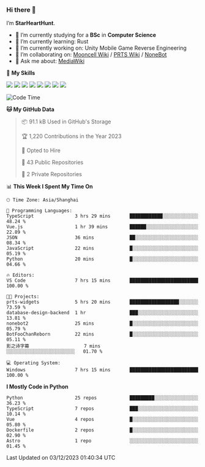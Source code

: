 ### Hi there 👋

I’m **StarHeartHunt**.

- 🏫 I’m currently studying for a **BSc** in **Computer Science**
- 🌱 I’m currently learning: Rust
- 🔭 I’m currently working on: Unity Mobile Game Reverse Engineering
- 👯 I’m collaborating on: [Mooncell Wiki](https://fgo.wiki/) / [PRTS Wiki](http://prts.wiki/) / [NoneBot](https://github.com/nonebot)
- 💬 Ask me about: [MediaWiki](https://www.mediawiki.org)

🌟 **My Skills**

![](https://img.shields.io/badge/-Python-3e74a2?style=flat-square&logo=Python&logoColor=fff)
![](https://img.shields.io/badge/-Node.js-339933?style=flat-square&logo=node.js&logoColor=fff)
![](https://img.shields.io/badge/-Vue-4fc08d?style=flat-square&logo=vue.js&logoColor=fff)
![](https://img.shields.io/badge/-React-2d98ce?style=flat-square&logo=React&logoColor=fff)
![](https://img.shields.io/badge/-TypeScript-3178C6?style=flat-square&logo=TypeScript&logoColor=fff)
![](https://img.shields.io/badge/-Docker-2496ED?style=flat-square&logo=Docker&logoColor=fff)
![](https://img.shields.io/badge/-Linux-000000?style=flat-square&logo=Linux&logoColor=fff)
![](https://img.shields.io/badge/-Dotnet-512bd4?style=flat-square&logo=.net&logoColor=fff)

<!--START_SECTION:waka-->
![Code Time](http://img.shields.io/badge/Code%20Time-779%20hrs%2039%20mins-blue)

**🐱 My GitHub Data** 

> 📦 91.1 kB Used in GitHub's Storage 
 > 
> 🏆 1,220 Contributions in the Year 2023
 > 
> 💼 Opted to Hire
 > 
> 📜 43 Public Repositories 
 > 
> 🔑 2 Private Repositories 
 > 
📊 **This Week I Spent My Time On** 

```text
🕑︎ Time Zone: Asia/Shanghai

💬 Programming Languages: 
TypeScript               3 hrs 29 mins       ████████████░░░░░░░░░░░░░   48.24 % 
Vue.js                   1 hr 39 mins        ██████░░░░░░░░░░░░░░░░░░░   22.89 % 
JSON                     36 mins             ██░░░░░░░░░░░░░░░░░░░░░░░   08.34 % 
JavaScript               22 mins             █░░░░░░░░░░░░░░░░░░░░░░░░   05.19 % 
Python                   20 mins             █░░░░░░░░░░░░░░░░░░░░░░░░   04.66 % 

🔥 Editors: 
VS Code                  7 hrs 15 mins       █████████████████████████   100.00 % 

🐱‍💻 Projects: 
prts-widgets             5 hrs 20 mins       ██████████████████░░░░░░░   73.59 % 
database-design-backend  1 hr                ███░░░░░░░░░░░░░░░░░░░░░░   13.81 % 
nonebot2                 25 mins             █░░░░░░░░░░░░░░░░░░░░░░░░   05.79 % 
BotFooChanReborn         22 mins             █░░░░░░░░░░░░░░░░░░░░░░░░   05.11 % 
影之诗字幕                    7 mins              ░░░░░░░░░░░░░░░░░░░░░░░░░   01.70 % 

💻 Operating System: 
Windows                  7 hrs 15 mins       █████████████████████████   100.00 % 
```

**I Mostly Code in Python** 

```text
Python                   25 repos            █████████░░░░░░░░░░░░░░░░   36.23 % 
TypeScript               7 repos             ███░░░░░░░░░░░░░░░░░░░░░░   10.14 % 
Vue                      4 repos             █░░░░░░░░░░░░░░░░░░░░░░░░   05.80 % 
Dockerfile               2 repos             █░░░░░░░░░░░░░░░░░░░░░░░░   02.90 % 
Astro                    1 repo              ░░░░░░░░░░░░░░░░░░░░░░░░░   01.45 % 
```




 Last Updated on 03/12/2023 01:40:34 UTC
<!--END_SECTION:waka-->
